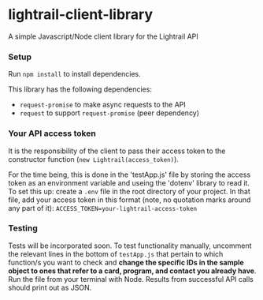 # lightrail-client-library
A simple Javascript/Node client library for the Lightrail API

### Setup

Run `npm install` to install dependencies.

This library has the following dependencies:
- `request-promise` to make async requests to the API
- `request` to support `request-promise` (peer dependency)

### Your API access token

It is the responsibility of the client to pass their access token to the constructor function (`new Lightrail(access_token)`).

For the time being, this is done in the 'testApp.js' file by storing the access token as an environment variable and useing the 'dotenv' library to read it. To set this up: create a `.env` file in the root directory of your project. In that file, add your access token in this format (note, no quotation marks around any part of it):
`ACCESS_TOKEN=your-lightrail-access-token`

### Testing

Tests will be incorporated soon. To test functionality manually, uncomment the relevant lines in the bottom of `testApp.js` that pertain to which function/s you want to check and **change the specific IDs in the sample object to ones that refer to a card, program, and contact you already have**. Run the file from your terminal with Node. Results from successful API calls should print out as JSON.
